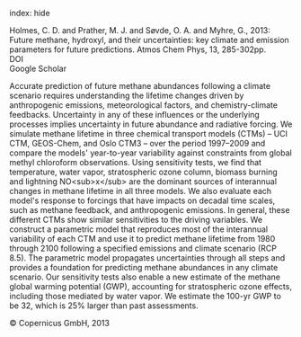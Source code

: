 index: hide

<div class="Citation">

  <div class="Citation-body">
    <div class="Citation-text">Holmes, C. D. and Prather, M. J. and Søvde, O. A. and Myhre, G., 2013: Future methane, hydroxyl, and their uncertainties: key climate and emission parameters for future predictions. <span class="Article-journal">Atmos Chem Phys, </span><span class="Article-volume">13, </span>285-302pp.</div>
    <div class="Citation-links">
      <div class="CitationLink" data-href="https://doi.org/10.5194/acp-13-285-2013">
        <div class="CitationLink-icon CitationLink-Doi"></div>
        <div class="CitationLink-text">DOI</div>
      </div>
      <div class="CitationLink" data-href="https://scholar.google.com/scholar?q=10.5194/acp-13-285-2013">
        <div class="CitationLink-icon CitationLink-Scholar"></div>
        <div class="CitationLink-text">Google Scholar</div>
      </div>
    </div>
  </div>
</div>

Accurate prediction of future methane abundances following a climate scenario requires understanding the lifetime changes driven by anthropogenic emissions, meteorological factors, and chemistry-climate feedbacks. Uncertainty in any of these influences or the underlying processes implies uncertainty in future abundance and radiative forcing. We simulate methane lifetime in three chemical transport models (CTMs) – UCI CTM, GEOS-Chem, and Oslo CTM3 – over the period 1997–2009 and compare the models' year-to-year variability against constraints from global methyl chloroform observations. Using sensitivity tests, we find that temperature, water vapor, stratospheric ozone column, biomass burning and lightning NO&lt;sub&gt;x&lt;/sub&gt; are the dominant sources of interannual changes in methane lifetime in all three models. We also evaluate each model's response to forcings that have impacts on decadal time scales, such as methane feedback, and anthropogenic emissions. In general, these different CTMs show similar sensitivities to the driving variables. We construct a parametric model that reproduces most of the interannual variability of each CTM and use it to predict methane lifetime from 1980 through 2100 following a specified emissions and climate scenario (RCP 8.5). The parametric model propagates uncertainties through all steps and provides a foundation for predicting methane abundances in any climate scenario. Our sensitivity tests also enable a new estimate of the methane global warming potential (GWP), accounting for stratospheric ozone effects, including those mediated by water vapor. We estimate the 100-yr GWP to be 32, which is 25% larger than past assessments.

<div class="Citation-copy">
&copy; Copernicus GmbH, 2013
</div>
